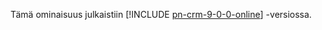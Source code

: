 Tämä ominaisuus julkaistiin [!INCLUDE [pn-crm-9-0-0-online](../includes/pn-crm-9-0-0-online.md)] -versiossa.
